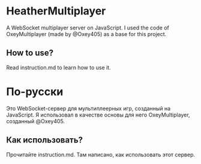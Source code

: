 # HeatherMultiplayer
A WebSocket multiplayer server on JavaScript. I used the code of OxeyMultiplayer (made by @Oxey405) as a base for this project.
## How to use?
Read instruction.md to learn how to use it.

# По-русски
Это WebSocket-сервер для мультиплеерных игр, созданный на JavaScript. Я использовал в качестве основы для него OxeyMultiplayer, созданный @Oxey405.
## Как использовать?
Прочитайте instruction.md. Там написано, как использовать этот сервер.
